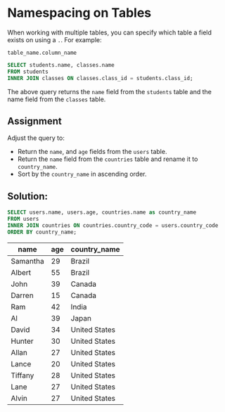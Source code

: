 # Namespacing on Tables

When working with multiple tables, you can specify which table a field exists on using a `.`. For example:

`table_name.column_name`

```sql
SELECT students.name, classes.name
FROM students
INNER JOIN classes ON classes.class_id = students.class_id;
```

The above query returns the `name` field from the `students` table and the name field from the `classes` table.

## Assignment

Adjust the query to:

*   Return the `name`, and `age` fields from the `users` table.
*   Return the `name` field from the `countries` table and rename it to `country_name`.
*   Sort by the `country_name` in ascending order.

## Solution:

```sql
SELECT users.name, users.age, countries.name as country_name
FROM users
INNER JOIN countries ON countries.country_code = users.country_code
ORDER BY country_name;
```

| name     | age | country_name  |
|----------|-----|---------------|
| Samantha | 29  | Brazil        |
| Albert   | 55  | Brazil        |
| John     | 39  | Canada        |
| Darren   | 15  | Canada        |
| Ram      | 42  | India         |
| Al       | 39  | Japan         |
| David    | 34  | United States |
| Hunter   | 30  | United States |
| Allan    | 27  | United States |
| Lance    | 20  | United States |
| Tiffany  | 28  | United States |
| Lane     | 27  | United States |
| Alvin    | 27  | United States |